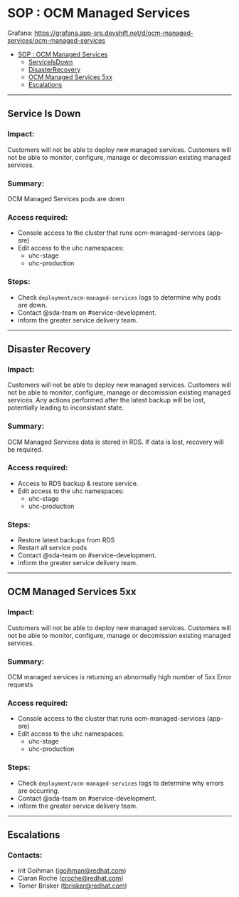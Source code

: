 # SOP : OCM Managed Services

Grafana: https://grafana.app-sre.devshift.net/d/ocm-managed-services/ocm-managed-services

<!-- TOC depthTo:2 -->

- [SOP : OCM Managed Services](#sop--uhc)
    - [ServiceIsDown](#consumers-down)
    - [DisasterRecovery](#disaster-recovery)
    - [OCM Managed Services 5xx](#OCM-Managed-Services-5xx)
    - [Escalations](#escalations)

<!-- /TOC -->

---

## Service Is Down

### Impact:

Customers will not be able to deploy new managed services.
Customers will not be able to monitor, configure, manage or decomission existing managed services.

### Summary:

OCM Managed Services pods are down

### Access required:

- Console access to the cluster that runs ocm-managed-services (app-sre)
- Edit access to the uhc namespaces:
  - uhc-stage
  - uhc-production

### Steps:

- Check `deployment/ocm-managed-services` logs to determine why pods are down.
- Contact @sda-team on #service-development.
- inform the greater service delivery team.

---

## Disaster Recovery

### Impact:

Customers will not be able to deploy new managed services.
Customers will not be able to monitor, configure, manage or decomission existing managed services.
Any actions performed after the latest backup will be lost, potentially leading to inconsistant state.

### Summary:

OCM Managed Services data is stored in RDS. If data is lost, recovery will be required.

### Access required:

- Access to RDS backup & restore service.
- Edit access to the uhc namespaces:
  - uhc-stage
  - uhc-production

### Steps:

- Restore latest backups from RDS
- Restart all service pods
- Contact @sda-team on #service-development.
- inform the greater service delivery team.

---

## OCM Managed Services 5xx

### Impact:

Customers will not be able to deploy new managed services.
Customers will not be able to monitor, configure, manage or decomission existing managed services.

### Summary:

OCM managed services is returning an abnormally high number of 5xx Error requests

### Access required:

- Console access to the cluster that runs ocm-managed-services (app-sre)
- Edit access to the uhc namespaces:
  - uhc-stage
  - uhc-production

### Steps:

- Check `deployment/ocm-managed-services` logs to determine why errors are occurring.
- Contact @sda-team on #service-development.
- inform the greater service delivery team.

---

## Escalations

### Contacts:

- Irit Goihman (igoihman@redhat.com)
- Ciaran Roche (croche@redhat.com)
- Tomer Brisker (tbrisker@redhat.com)

